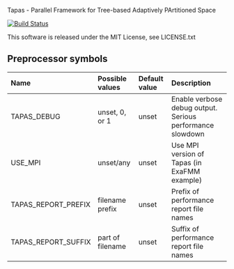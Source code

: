 Tapas - Parallel Framework for Tree-based Adaptively PArtitioned Space

[![Build Status](https://travis-ci.org/keisukefukuda/tapas.svg?branch=master)](https://travis-ci.org/keisukefukuda/tapas)

This software is released under the MIT License, see LICENSE.txt

## Preprocessor symbols

|Name                | Possible values  | Default value | Description                                               |
|:-------------------|:-----------------|:--------------|:----------------------------------------------------------|
|TAPAS_DEBUG         | unset, 0, or 1   | unset         | Enable verbose debug output. Serious performance slowdown |
|USE_MPI             | unset/any        | unset         | Use MPI version of Tapas (in ExaFMM example)              | 
|TAPAS_REPORT_PREFIX | filename prefix  | unset         | Prefix of performance report file names                   |
|TAPAS_REPORT_SUFFIX | part of filename | unset         | Suffix of performance report file names                   |
